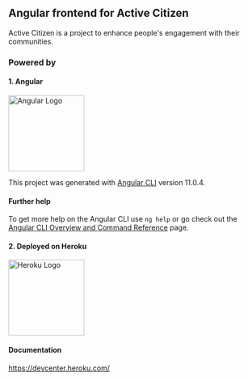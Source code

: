 ## Angular frontend for Active Citizen
Active Citizen is a project to enhance people's engagement with their communities.

### Powered by
#### 1. Angular
<a href="http://angular.io/" target="blank"><img src="https://angular.io/assets/images/logos/angular/angular.svg" width="150" alt="Angular Logo" /></a>

This project was generated with [Angular CLI](https://github.com/angular/angular-cli) version 11.0.4.

#### Further help
To get more help on the Angular CLI use `ng help` or go check out the [Angular CLI Overview and Command Reference](https://angular.io/cli) page.

#### 2. Deployed on Heroku
<a href="http://www.heroku.com//" target="blank"><img src="https://brand.heroku.com/static/media/heroku-logotype-horizontal.81c49462.svg" width="150" alt="Heroku Logo" /></a>

#### Documentation
https://devcenter.heroku.com/
